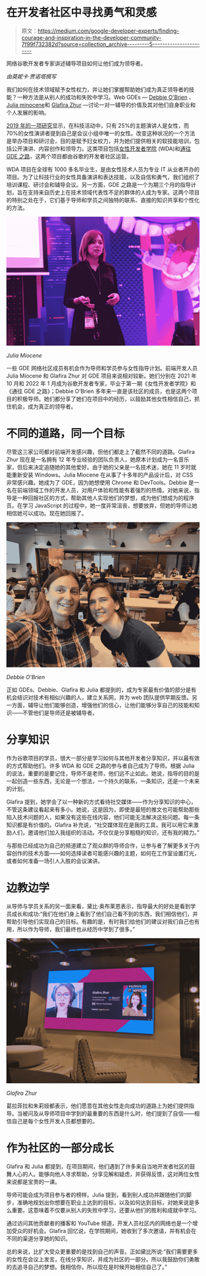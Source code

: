 # 在开发者社区中寻找勇气和灵感

> 原文：<https://medium.com/google-developer-experts/finding-courage-and-inspiration-in-the-developer-community-7f99f732382d?source=collection_archive---------5----------------------->

网络谷歌开发者专家讲述辅导项目如何让他们成为领导者。

*由莫妮卡·贾诺塔撰写*

我们如何在技术领域赋予女性权力，并让她们掌握帮助她们成为真正领导者的技能？一种方法是从别人的成功和失败中学习。Web GDEs — [Debbie O'Brien](https://developers.google.com/community/experts/directory/profile/profile-debbie-o-brien) 、[Julia minocene](https://developers.google.com/community/experts/directory/profile/profile-julia-miocene)和 [Glafira Zhur](https://developers.google.com/community/experts/directory/profile/profile-glafira-zhur) —讨论一对一辅导的价值及其对他们自身职业和个人发展的影响。

[2019 年的一项研究](https://www.ensono.com/company/news-press/ensono-launches-women-in-tech-study/)显示，在科技活动中，只有 25%的主题演讲人是女性，而 70%的女性演讲者提到自己是会议小组中唯一的女性。改变这种状况的一个方法是举办项目和研讨会，目的是赋予妇女权力，并为她们提供相关的软技能培训，包括公开演讲、内容创作和领导力。这类项目包括[女性开发者学院](https://events.withgoogle.com/women-developer-academy-europe/) (WDA)和[通往 GDE 之路](https://events.withgoogle.com/road-to-gde/)，这两个项目都由谷歌的开发者社区运营。

WDA 项目在全球有 1000 多名毕业生，是由女性技术人员为专业 IT 从业者开办的项目。为了让科技行业的女性具备演讲和表达技能，以及自信和勇气，我们组织了培训课程、研讨会和辅导会议。另一方面，GDE 之路是一个为期三个月的指导计划，旨在支持来自历史上在技术领域代表性不足的群体的人成为专家。这两个项目的特别之处在于，它们基于导师和学员之间独特的联系、直接的知识共享和个性化的方法。

![](img/eb73a144b00ddf3dc99a44cf1d28a4c0.png)

*Julia Miocene*

一些 GDE 网络社区成员有机会作为导师和学员参与女性指导计划。前端开发人员 Julia Miocene 和 Glafira Zhur 对 GDE 项目来说相对较新。她们分别在 2021 年 10 月和 2022 年 1 月成为谷歌开发者专家，毕业于第一期《女性开发者学院》和《通往 GDE 之路》；Debbie O'Brien 多年来一直是该社区的成员，也是这两个项目的积极导师。她们都分享了她们在项目中的经历，以鼓励其他女性相信自己，抓住机会，成为真正的领导者。

# 不同的道路，同一个目标

尽管这三家公司都对前端开发感兴趣，但他们都走上了截然不同的道路。Glafira Zhur 现在是一名拥有 12 年专业经验的团队负责人，她原本计划成为一名音乐家，但后来决定追随她的其他爱好。由于她的父亲是一名技术迷，她在 11 岁时就能重新安装 Windows。Julia Miocene 在从事了十多年的产品设计后，对 CSS 非常感兴趣。她成为了 GDE，因为她想使用 Chrome 和 DevTools。Debbie 是一名在前端领域工作的开发人员，对用户体验和性能有着强烈的热情。对她来说，指导是一种回报社区的方式，帮助其他人实现他们的梦想，成为他们想成为的程序员。在学习 JavaScript 的过程中，她一度非常沮丧，想要放弃，但她的导师让她相信她可以成功。现在她回报了。

![](img/c502950428840045a9092e106643bc58.png)

*Debbie O’Brien*

正如 GDEs、Debbie、Glafira 和 Julia 都提到的，成为专家最有价值的部分是有机会结识对技术有相似兴趣的人，建立关系网，并为 web 团队提供早期反馈。另一方面，辅导让他们能够创造，增强他们的信心，让他们能够分享自己的技能和知识——不管他们是导师还是被辅导者。

# 分享知识

作为谷歌项目的学员，很大一部分是学习如何与其他开发者分享知识，并以最有效的方式帮助他们。许多 WDA 和 GDE 之路的参与者自己成为了导师。根据 Julia 的说法，重要的是要记住，导师不是老师，他们远不止如此。她说，指导的目的是一起创造一些东西，无论是一个想法，一个持久的联系，一条知识，还是一个未来的计划。

Glafira 提到，她学会了以一种新的方式看待社交媒体——作为分享知识的中心，不管这条建议看起来有多小。她说，这是因为，即使是最短的推文也可能帮助那些陷入技术问题的人，如果没有这些在线内容，他们可能无法解决这些问题。每一条知识都是有价值的。Glafira 补充说，“社交媒体现在是我的工具，我可以用它来激励人们，邀请他们加入我组织的活动。不仅仅是分享粗糙的知识，还有我的精力。”

与那些已经成功为自己的频道建立了观众群的导师合作，让参与者了解更多关于内容创作的技术方面——如何选择读者可能感兴趣的主题，如何在工作室设置灯光，或者如何准备一场引人入胜的会议演讲。

# 边教边学

从导师与学员关系的另一面来看，黛比·奥布莱恩表示，指导最大的好处是看到学员成长和成功:“我们在他们身上看到了他们自己看不到的东西，我们相信他们，并帮助引导他们实现自己的目标。有趣的是，有时我们给他们的建议对我们自己也有用，所以作为导师，我们最终也从经历中学到了很多。”

![](img/8378d9fe643931b95981ea4caf1dd056.png)

*Glafira Zhur*

葛拉菲拉和朱莉娅都表示，他们愿意在其他女性走向成功的道路上为她们提供指导。当被问及从导师项目中学到的最重要的东西是什么时，他们提到了自信——相信自己是每个女性开发人员都想要的。

# 作为社区的一部分成长

Glafira 和 Julia 都提到，在项目期间，他们遇到了许多来自当地开发者社区的鼓舞人心的人。能够向他人寻求帮助，分享见解和疑虑，并获得反馈，这对两位女性来说都是宝贵的一课。

导师可能会成为项目参与者的榜样。Julia 提到，看到别人成功并跟随他们的脚步，准确地规划出你想要在职业上达到的目标，以及如何达到目标，对她来说是多么重要。这意味着不仅要从别人的失败中学习，还要从他们的胜利和成就中学习。

通过访问其他贡献者的播客和 YouTube 频道，开发人员社区内的网络也是一个增加受众的好机会。Glafira 回忆说，在学院期间，她收到了多次邀请，并有机会在不同的渠道分享她的知识。

总的来说，比扩大受众更重要的是找到自己的声音。正如黛比所说:“我们需要更多的女性在会议上发言，在线分享知识，并成为社区的一部分。所以我鼓励你们勇敢的去追寻自己的梦想。我相信你，所以现在是时候开始相信自己了。”